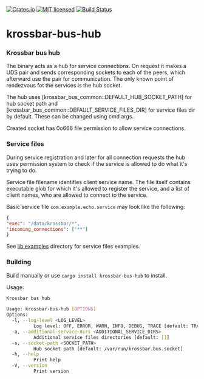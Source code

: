 [![Crates.io][crates-badge]][crates-url]
[![MIT licensed][mit-badge]][mit-url]
[![Build Status][actions-badge]][actions-url]

[crates-badge]: https://img.shields.io/crates/v/krossbar-hub.svg
[crates-url]: https://crates.io/crates/krossbar-hub
[mit-badge]: https://img.shields.io/badge/license-MIT-blue.svg
[mit-url]: https://github.com/krossbar-platform/krossbar-bus/blob/main/LICENSE
[actions-badge]: https://github.com/krossbar-platform/krossbar-bus/actions/workflows/ci.yml/badge.svg
[actions-url]: https://github.com/krossbar-platform/krossbar-bus/actions/workflows/ci.yml

# krossbar-bus-hub

### Krossbar bus hub

The binary acts as a hub for service connections. On request it makes a UDS pair and sends corresponding sockets
to each of the peers, which afterward use the pair for communication.
The only known point of rendezvous fot the services is the hub socket.

The hub uses [krossbar_bus_common::DEFAULT_HUB_SOCKET_PATH] for hub socket path and
[krossbar_bus_common::DEFAULT_SERVICE_FILES_DIR] for service files dir by default.
These can be changed using cmd args.

Created socket has 0o666 file permission to allow service connections.

### Service files
During service registration and later for all connection requests the hub uses permission system to check if the service
is allowed to do what it's trying to do.

Service file filename identifies client service name. The file itself contains executable glob for which it's allowed
to register the service, and a list of client names, who are allowed to connect to the service.

Basic service file `com.example.echo.service` may look like the following:
```json
{
"exec": "/data/krossbar/*",
"incoming_connections": ["**"]
}
```

See [lib examples](https://github.com/krossbar-platform/krossbar-bus/tree/main/krossbar-bus-lib/examples) directory for service files examples.

### Building
Build manually or use `cargo install krossbar-bus-hub` to install.

Usage:
```sh
Krossbar bus hub

Usage: krossbar-bus-hub [OPTIONS]
Options:
  -l, --log-level <LOG_LEVEL>
          Log level: OFF, ERROR, WARN, INFO, DEBUG, TRACE [default: TRACE]
  -a, --additional-service-dirs <ADDITIONAL_SERVICE_DIRS>
          Additional service files directories [default: []]
  -s, --socket-path <SOCKET_PATH>
          Hub socket path [default: /var/run/krossbar.bus.socket]
  -h, --help
          Print help
  -V, --version
          Print version
```
